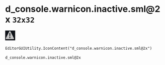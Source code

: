# d_console.warnicon.inactive.sml@2x `32x32`
<img src="/img/d_console.warnicon.inactive.sml@2x.png" width=32 height=32>

``` CSharp
EditorGUIUtility.IconContent("d_console.warnicon.inactive.sml@2x")
```
```
d_console.warnicon.inactive.sml@2x
```
